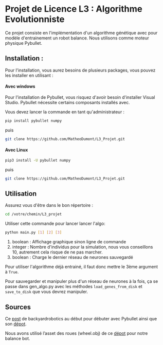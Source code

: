 # Projet de Licence L3 : Algorithme Evolutionniste
Ce projet consiste en l'implémentation d'un algorithme génétique avec pour modèle d'entrainement un robot balance.
Nous utilisons comme moteur physique Pybullet.

## Installation :
Pour l'installation, vous aurez besoins de plusieurs packages, vous pouvez les installer en utilisant :

#### Avec windows

Pour l'installation de Pybullet, vous risquez d'avoir besoin d'installer Visual Studio.
Pybullet nécessite certains composants installés avec.

Vous devez lancer la commande en tant qu'administrateur :
```bash
pip install pybullet numpy
```

puis

```bash
git clone https://github.com/MatheoDumont/L3_Projet.git
```

#### Avec Linux

```bash
pip3 install -U pybullet numpy
```
puis
```bash
git clone https://github.com/MatheoDumont/L3_Projet.git
```


## Utilisation

Assurez vous d'être dans le bon répertoire :
```zsh
cd /votre/chemin/L3_projet
```

Utiliser cette commande pour lancer lancer l'algo:
```bash
python main.py [1] [2] [3]
```
1. boolean : Affichage graphique sinon ligne de commande
2. integer : Nombre d'individus pour la simulation, nous vous conseillons 10, autrement cela risque de ne pas marcher.
3. boolean : Charge le dernier réseau de neurones sauvegardé

Pour utiliser l'algorithme déjà entrainé, il faut donc mettre le 3ème argument à ```True```.

Pour sauvegarder et manipuler plus d'un réseau de neurones à la fois, 
ça se passe dans gen_algo.py avec les méthodes ```load_genes_from_disk``` et ```save_to_disk``` que vous devrez manipuler.

## Sources

Ce [post](https://backyardrobotics.eu/2017/11/27/build-a-balancing-bot-with-openai-gym-pt-i-setting-up/) de backyardrobotics au début pour débuter avec Pybullet ainsi que son [dépot](https://github.com/yconst/balance-bot).


Nous avons utilisé l’asset des roues (wheel.obj) de ce [dépot](https://github.com/yconst/balance-bot-ne/tree/master/balance_bot_ne) pour notre balance bot.

